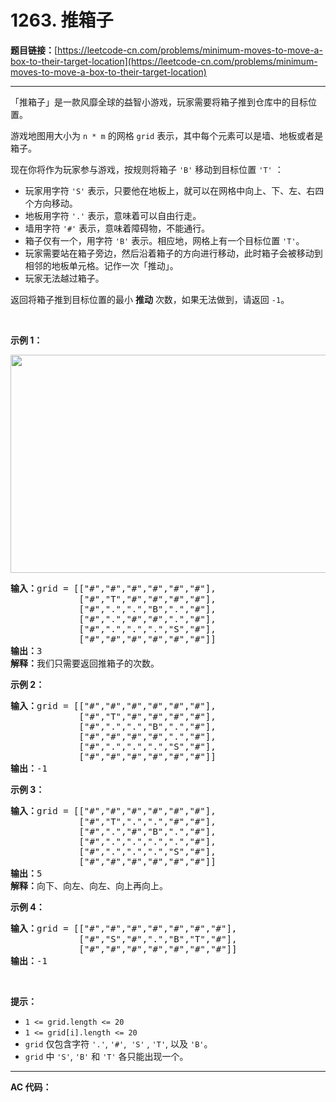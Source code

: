 # 1263. 推箱子

**题目链接：**[https://leetcode-cn.com/problems/minimum-moves-to-move-a-box-to-their-target-location](https://leetcode-cn.com/problems/minimum-moves-to-move-a-box-to-their-target-location)

---

<div class="content__1Y2H">
 <div class="notranslate">
  <p>「推箱子」是一款风靡全球的益智小游戏，玩家需要将箱子推到仓库中的目标位置。</p> 
  <p>游戏地图用大小为 <code>n * m</code> 的网格 <code>grid</code> 表示，其中每个元素可以是墙、地板或者是箱子。</p> 
  <p>现在你将作为玩家参与游戏，按规则将箱子&nbsp;<code>'B'</code>&nbsp;移动到目标位置&nbsp;<code>'T'</code> ：</p> 
  <ul> 
   <li>玩家用字符&nbsp;<code>'S'</code>&nbsp;表示，只要他在地板上，就可以在网格中向上、下、左、右四个方向移动。</li> 
   <li>地板用字符&nbsp;<code>'.'</code>&nbsp;表示，意味着可以自由行走。</li> 
   <li>墙用字符&nbsp;<code>'#'</code>&nbsp;表示，意味着障碍物，不能通行。&nbsp;</li> 
   <li>箱子仅有一个，用字符&nbsp;<code>'B'</code>&nbsp;表示。相应地，网格上有一个目标位置&nbsp;<code>'T'</code>。</li> 
   <li>玩家需要站在箱子旁边，然后沿着箱子的方向进行移动，此时箱子会被移动到相邻的地板单元格。记作一次「推动」。</li> 
   <li>玩家无法越过箱子。</li> 
  </ul> 
  <p>返回将箱子推到目标位置的最小 <strong>推动</strong> 次数，如果无法做到，请返回&nbsp;<code>-1</code>。</p> 
  <p>&nbsp;</p> 
  <p><strong>示例 1：</strong></p> 
  <p><strong><img style="height: 349px; width: 520px;" src="/aliyun-lc-upload/uploads/2019/11/16/sample_1_1620.png" alt=""></strong></p> 
  <pre class="language-text"><strong>输入：</strong>grid = [["#","#","#","#","#","#"],
             ["#","T","#","#","#","#"],
&nbsp;            ["#",".",".","B",".","#"],
&nbsp;            ["#",".","#","#",".","#"],
&nbsp;            ["#",".",".",".","S","#"],
&nbsp;            ["#","#","#","#","#","#"]]
<strong>输出：</strong>3
<strong>解释：</strong>我们只需要返回推箱子的次数。</pre> 
  <p><strong>示例 2：</strong></p> 
  <pre class="language-text"><strong>输入：</strong>grid = [["#","#","#","#","#","#"],
             ["#","T","#","#","#","#"],
&nbsp;            ["#",".",".","B",".","#"],
&nbsp;            ["#","#","#","#",".","#"],
&nbsp;            ["#",".",".",".","S","#"],
&nbsp;            ["#","#","#","#","#","#"]]
<strong>输出：</strong>-1
</pre> 
  <p><strong>示例 3：</strong></p> 
  <pre class="language-text"><strong>输入：</strong>grid = [["#","#","#","#","#","#"],
&nbsp;            ["#","T",".",".","#","#"],
&nbsp;            ["#",".","#","B",".","#"],
&nbsp;            ["#",".",".",".",".","#"],
&nbsp;            ["#",".",".",".","S","#"],
&nbsp;            ["#","#","#","#","#","#"]]
<strong>输出：</strong>5
<strong>解释：</strong>向下、向左、向左、向上再向上。
</pre> 
  <p><strong>示例 4：</strong></p> 
  <pre class="language-text"><strong>输入：</strong>grid = [["#","#","#","#","#","#","#"],
&nbsp;            ["#","S","#",".","B","T","#"],
&nbsp;            ["#","#","#","#","#","#","#"]]
<strong>输出：</strong>-1
</pre> 
  <p>&nbsp;</p> 
  <p><strong>提示：</strong></p> 
  <ul> 
   <li><code>1 &lt;= grid.length &lt;= 20</code></li> 
   <li><code>1 &lt;= grid[i].length &lt;= 20</code></li> 
   <li><code>grid</code> 仅包含字符&nbsp;<code>'.'</code>, <code>'#'</code>,&nbsp; <code>'S'</code> , <code>'T'</code>, 以及&nbsp;<code>'B'</code>。</li> 
   <li><code>grid</code>&nbsp;中&nbsp;<code>'S'</code>, <code>'B'</code>&nbsp;和&nbsp;<code>'T'</code>&nbsp;各只能出现一个。</li> 
  </ul> 
 </div>
</div>

---

**AC 代码：**

```java

```